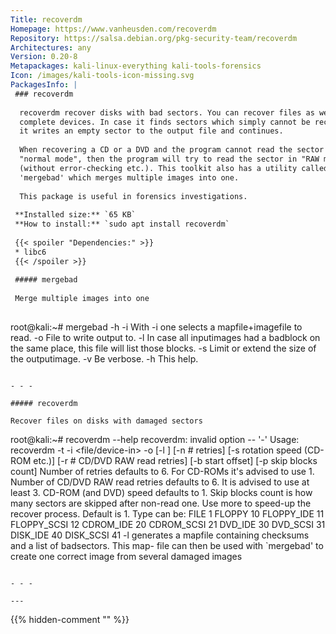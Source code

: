 ```yaml
---
Title: recoverdm
Homepage: https://www.vanheusden.com/recoverdm
Repository: https://salsa.debian.org/pkg-security-team/recoverdm
Architectures: any
Version: 0.20-8
Metapackages: kali-linux-everything kali-tools-forensics 
Icon: /images/kali-tools-icon-missing.svg
PackagesInfo: |
 ### recoverdm
 
  recoverdm recover disks with bad sectors. You can recover files as well
  complete devices. In case it finds sectors which simply cannot be recovered,
  it writes an empty sector to the output file and continues.
   
  When recovering a CD or a DVD and the program cannot read the sector in
  "normal mode", then the program will try to read the sector in "RAW mode"
  (without error-checking etc.). This toolkit also has a utility called
  'mergebad' which merges multiple images into one.
   
  This package is useful in forensics investigations.
 
 **Installed size:** `65 KB`  
 **How to install:** `sudo apt install recoverdm`  
 
 {{< spoiler "Dependencies:" >}}
 * libc6 
 {{< /spoiler >}}
 
 ##### mergebad
 
 Merge multiple images into one
 
 ```
 root@kali:~# mergebad -h
 -i <mapfile> <imagefile>
 		With -i one selects a mapfile+imagefile to read.
 -o <outputfile>
 		File to write output to.
 -l <mapfile>	In case all inputimages had a badblock on the same
 		place, this file will list those blocks.
 -s <size>	Limit or extend the size of the outputimage.
 -v		Be verbose.
 -h		This help.
 ```
 
 - - -
 
 ##### recoverdm
 
 Recover files on disks with damaged sectors
 
 ```
 root@kali:~# recoverdm --help
 recoverdm: invalid option -- '-'
 Usage: recoverdm -t <type> -i <file/device-in> -o <fileout> [-l <sectorsfile>] [-n # retries]
                  [-s rotation speed (CD-ROM etc.)] [-r # CD/DVD RAW read retries]
                  [-b start offset] [-p skip blocks count]
 Number of retries defaults to 6. For CD-ROMs it's advised to use 1.
 Number of CD/DVD RAW read retries defaults to 6. It is advised to use at least 3.
 CD-ROM (and DVD) speed defaults to 1.
 Skip blocks count is how many sectors are skipped after non-read one. Use
 more to speed-up the recover process. Default is 1.
 Type can be:
 	FILE		1
 	FLOPPY		10
 	FLOPPY_IDE	11
 	FLOPPY_SCSI	12
 	CDROM_IDE	20
 	CDROM_SCSI	21
 	DVD_IDE		30
 	DVD_SCSI	31
 	DISK_IDE	40
 	DISK_SCSI	41
 -l generates a mapfile containing checksums and a list of badsectors. This map-
    file can then be used with `mergebad' to create one correct image from
    several damaged images
 ```
 
 - - -
 
---
```

{{% hidden-comment "<!--Do not edit anything above this line-->" %}}
